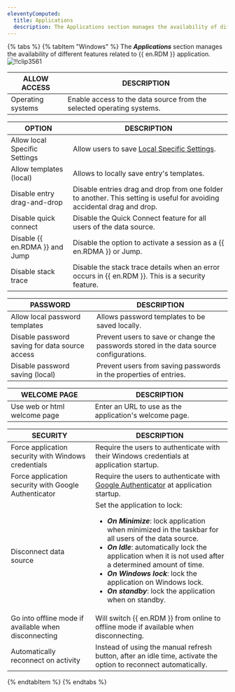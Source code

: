 ```yaml
---
eleventyComputed:
  title: Applications
  description: The Applications section manages the availability of different features related to {{ en.RDM }} application. 
---
```

{% tabs %}
{% tabItem "Windows" %}
The ***Applications*** section manages the availability of different features related to {{ en.RDM }} application.  
![!!clip3561](https://webdevolutions.azureedge.net/docs/en/rdm/windows/clip3561.png) 

| ALLOW ACCESS       | DESCRIPTION                                                     |
|--------------------|-----------------------------------------------------------------|
| Operating systems  | Enable access to the data source from the selected operating systems. |

| OPTION                             | DESCRIPTION                                              | 
|------------------------------------|----------------------------------------------------------|
| Allow local Specific Settings      | Allow users to save [Local Specific Settings](/rdm/windows/commands/edit/setting-overrides/specific-settings/). |
| Allow templates (local)            | Allows to locally save entry's templates.                |
| Disable entry drag-and-drop        | Disable entries drag and drop from one folder to another. This setting is useful for avoiding accidental drag and drop. | 
| Disable quick connect              | Disable the Quick Connect feature for all users of the data source. |
| Disable {{ en.RDMA }} and Jump     | Disable the option to activate a session as a {{ en.RDMA }} or Jump.|
| Disable stack trace                | Disable the stack trace details when an error occurs in {{ en.RDM }}. This is a security feature. |

| PASSWORD                           | DESCRIPTION                                                | 
|------------------------------------|------------------------------------------------------------|
| Allow local password templates     | Allows password templates to be saved locally.             |
| Disable password saving for data source access | Prevent users to save or change the passwords stored in the data source configurations. |
| Disable password saving (local)    | Prevent users from saving passwords in the properties of entries.  |

| WELCOME PAGE                  | DESCRIPTION                                                     |
|-------------------------------|-----------------------------------------------------------------|
| Use web or html welcome page  | Enter an URL to use as the application's welcome page.          |

| SECURITY                      | DESCRIPTION          |
|-------------------------------|----------------------|
| Force application security with Windows credentials  | Require the users to authenticate with their Windows credentials at application startup.                                               |
| Force application security with Google Authenticator | Require the users to authenticate with [Google Authenticator](/rdm/windows/data-sources/multi-factor-authentication/authenticator-totp/) at application startup.           |
| Disconnect data source                               | Set the application to lock:<ul><li>***On Minimize***: lock application when minimized in the taskbar for all users of the data source.<br><li>***On Idle***: automatically lock the application when it is not used after a determined amount of time.<li>***On Windows lock***: lock the application on Windows lock.</li><li>***On standby***: lock the application when on standby.</li></ul>  |
| Go into offline mode if available when disconnecting | Will switch {{ en.RDM }} from online to offline mode if available when disconnecting.                                         |
| Automatically reconnect on activity                  | Instead of using the manual refresh button, after an idle time, activate the option to reconnect automatically.                                         |
{% endtabItem %}
{% endtabs %}